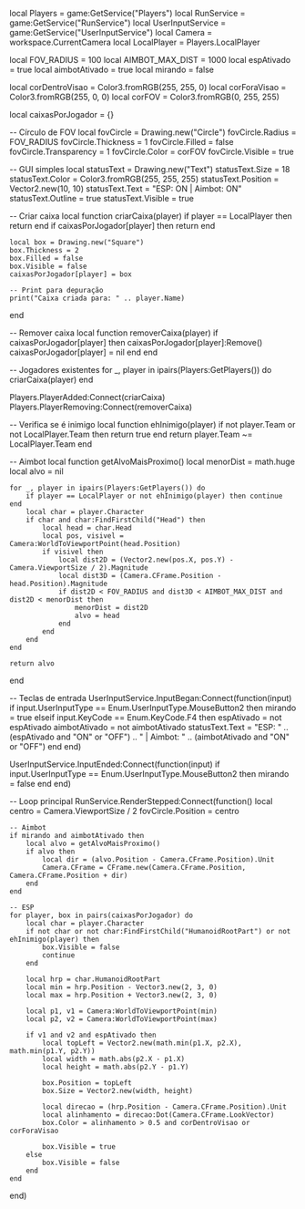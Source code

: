 local Players = game:GetService("Players")
local RunService = game:GetService("RunService")
local UserInputService = game:GetService("UserInputService")
local Camera = workspace.CurrentCamera
local LocalPlayer = Players.LocalPlayer

local FOV_RADIUS = 100
local AIMBOT_MAX_DIST = 1000
local espAtivado = true
local aimbotAtivado = true
local mirando = false

local corDentroVisao = Color3.fromRGB(255, 255, 0)
local corForaVisao = Color3.fromRGB(255, 0, 0)
local corFOV = Color3.fromRGB(0, 255, 255)

local caixasPorJogador = {}

-- Círculo de FOV
local fovCircle = Drawing.new("Circle")
fovCircle.Radius = FOV_RADIUS
fovCircle.Thickness = 1
fovCircle.Filled = false
fovCircle.Transparency = 1
fovCircle.Color = corFOV
fovCircle.Visible = true

-- GUI simples
local statusText = Drawing.new("Text")
statusText.Size = 18
statusText.Color = Color3.fromRGB(255, 255, 255)
statusText.Position = Vector2.new(10, 10)
statusText.Text = "ESP: ON | Aimbot: ON"
statusText.Outline = true
statusText.Visible = true

-- Criar caixa
local function criarCaixa(player)
    if player == LocalPlayer then return end
    if caixasPorJogador[player] then return end

    local box = Drawing.new("Square")
    box.Thickness = 2
    box.Filled = false
    box.Visible = false
    caixasPorJogador[player] = box

    -- Print para depuração
    print("Caixa criada para: " .. player.Name)
end

-- Remover caixa
local function removerCaixa(player)
    if caixasPorJogador[player] then
        caixasPorJogador[player]:Remove()
        caixasPorJogador[player] = nil
    end
end

-- Jogadores existentes
for _, player in ipairs(Players:GetPlayers()) do
    criarCaixa(player)
end

Players.PlayerAdded:Connect(criarCaixa)
Players.PlayerRemoving:Connect(removerCaixa)

-- Verifica se é inimigo
local function ehInimigo(player)
    if not player.Team or not LocalPlayer.Team then return true end
    return player.Team ~= LocalPlayer.Team
end

-- Aimbot
local function getAlvoMaisProximo()
    local menorDist = math.huge
    local alvo = nil

    for _, player in ipairs(Players:GetPlayers()) do
        if player == LocalPlayer or not ehInimigo(player) then continue end
        local char = player.Character
        if char and char:FindFirstChild("Head") then
            local head = char.Head
            local pos, visivel = Camera:WorldToViewportPoint(head.Position)
            if visivel then
                local dist2D = (Vector2.new(pos.X, pos.Y) - Camera.ViewportSize / 2).Magnitude
                local dist3D = (Camera.CFrame.Position - head.Position).Magnitude
                if dist2D < FOV_RADIUS and dist3D < AIMBOT_MAX_DIST and dist2D < menorDist then
                    menorDist = dist2D
                    alvo = head
                end
            end
        end
    end

    return alvo
end

-- Teclas de entrada
UserInputService.InputBegan:Connect(function(input)
    if input.UserInputType == Enum.UserInputType.MouseButton2 then
        mirando = true
    elseif input.KeyCode == Enum.KeyCode.F4 then
        espAtivado = not espAtivado
        aimbotAtivado = not aimbotAtivado
        statusText.Text = "ESP: " .. (espAtivado and "ON" or "OFF") .. " | Aimbot: " .. (aimbotAtivado and "ON" or "OFF")
    end
end)

UserInputService.InputEnded:Connect(function(input)
    if input.UserInputType == Enum.UserInputType.MouseButton2 then
        mirando = false
    end
end)

-- Loop principal
RunService.RenderStepped:Connect(function()
    local centro = Camera.ViewportSize / 2
    fovCircle.Position = centro

    -- Aimbot
    if mirando and aimbotAtivado then
        local alvo = getAlvoMaisProximo()
        if alvo then
            local dir = (alvo.Position - Camera.CFrame.Position).Unit
            Camera.CFrame = CFrame.new(Camera.CFrame.Position, Camera.CFrame.Position + dir)
        end
    end

    -- ESP
    for player, box in pairs(caixasPorJogador) do
        local char = player.Character
        if not char or not char:FindFirstChild("HumanoidRootPart") or not ehInimigo(player) then
            box.Visible = false
            continue
        end

        local hrp = char.HumanoidRootPart
        local min = hrp.Position - Vector3.new(2, 3, 0)
        local max = hrp.Position + Vector3.new(2, 3, 0)

        local p1, v1 = Camera:WorldToViewportPoint(min)
        local p2, v2 = Camera:WorldToViewportPoint(max)

        if v1 and v2 and espAtivado then
            local topLeft = Vector2.new(math.min(p1.X, p2.X), math.min(p1.Y, p2.Y))
            local width = math.abs(p2.X - p1.X)
            local height = math.abs(p2.Y - p1.Y)

            box.Position = topLeft
            box.Size = Vector2.new(width, height)

            local direcao = (hrp.Position - Camera.CFrame.Position).Unit
            local alinhamento = direcao:Dot(Camera.CFrame.LookVector)
            box.Color = alinhamento > 0.5 and corDentroVisao or corForaVisao

            box.Visible = true
        else
            box.Visible = false
        end
    end
end)
